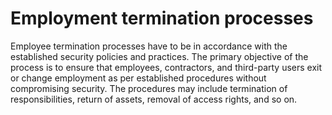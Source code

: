 # Employment termination processes

Employee termination processes have to be in accordance with the established security policies and practices. The primary objective of the process is to ensure that employees, contractors, and third-party users exit or change employment as per established procedures without compromising security. The procedures may include termination of responsibilities, return of assets, removal of access rights, and so on.
